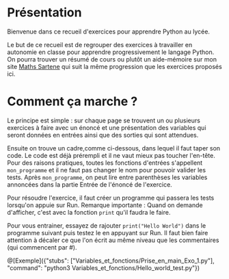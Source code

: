 # Présentation

Bienvenue dans ce recueil d'exercices pour apprendre Python au lycée.

Le but de ce recueil est de regrouper des exercices à travailler en autonomie en classe pour apprendre progressivement le langage Python. On pourra trouver un résumé de cours ou plutôt un aide-mémoire sur mon site [Maths Sartene](https://sites.google.com/site/mathssartene/formation-python) qui suit la même progression que les exercices proposés ici.

# Comment ça marche ?

Le principe est simple : sur chaque page se trouvent un ou plusieurs exercices à faire avec un énoncé et une présentation des variables qui seront données en entrées ainsi que des sorties qui sont attendues.

Ensuite on trouve un cadre,comme ci-dessous, dans lequel il faut taper son code. Le code est déjà prérempli et il ne vaut mieux pas  toucher l'en-tête. Pour des raisons pratiques, toutes les fonctions d'entrées s'appellent `mon_programme` et il ne faut pas changer le nom pour pouvoir valider les tests. Après `mon_programme`, on peut lire entre parenthèses les variables annoncées dans la partie Entrée de l'énoncé de l'exercice.

Pour résoudre l'exercice, il faut créer un programme qui passera les tests lorsqu'on appuie sur Run. Remarque importante : Quand on demande d'afficher, c'est avec la fonction `print` qu'il faudra le faire.

Pour vous entrainer, essayez de rajouter `print("Hello World")` dans le programme suivant puis testez le en appuyant sur Run.
Il faut bien faire attention à décaler ce que l'on écrit au même niveau que les commentaires (qui commencent par #).

@[Exemple]({"stubs": ["Variables_et_fonctions/Prise_en_main_Exo_1.py"], "command": "python3 Variables_et_fonctions/Hello_world_test.py"})



